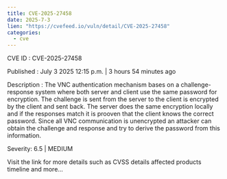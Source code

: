 ```yaml
--- 
title: CVE-2025-27458
date: 2025-7-3
lien: "https://cvefeed.io/vuln/detail/CVE-2025-27458"
categories:
  - cve
---
```


CVE ID : CVE-2025-27458

Published :  July 3
2025
12:15 p.m. | 3 hours
54 minutes ago

Description : The VNC authentication mechanism bases on a challenge-response system where both server and client use the same password for encryption. The challenge is sent from the server to the client
is encrypted by the client and sent back. The server does the same encryption locally and if the responses match it is prooven that the client knows the correct password. Since all VNC communication is unencrypted
an attacker can obtain the challenge and response and try to derive the password from this information.

Severity: 6.5 | MEDIUM

Visit the link for more details
such as CVSS details
affected products
timeline
and more...
